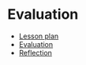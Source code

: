 # Evaluation

- [Lesson plan](../../lesson_plans/20251003/REAME.md)
- [Evaluation](../../evaluations/20251003/README.md)
- [Reflection](../../reflections/20251003/README.md)
